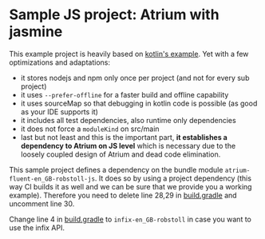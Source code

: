 # Sample JS project: Atrium with jasmine

This example project is heavily based on [kotlin's example](https://github.com/JetBrains/kotlin-examples/blob/master/gradle/js-tests/mocha).
Yet with a few optimizations and adaptations:
- it stores nodejs and npm only once per project (and not for every sub project)
- it uses `--prefer-offline` for a faster build and offline capability
- it uses sourceMap so that debugging in kotlin code is possible (as good as your IDE supports it)
- it includes all test dependencies, also runtime only dependencies
- it does not force a `moduleKind` on src/main
- last but not least and this is the important part, **it establishes a dependency to Atrium on JS level** 
  which is necessary due to the loosely coupled design of Atrium and dead code elimination.


 
This sample project defines a dependency on the bundle module `atrium-fluent-en_GB-robstoll-js`.
It does so by using a project dependency (this way CI builds it as well and we can be sure that we provide you a working example).
Therefore you need to delete line 28,29 in [build.gradle](https://github.com/robstoll/atrium/tree/master/misc/examples/js/mocha/build.gradle#L28)
and uncomment line 30.

Change line 4 in [build.gradle](https://github.com/robstoll/atrium/tree/master/misc/examples/js/mocha/build.gradle#L4)
to `infix-en_GB-robstoll` in case you want to use the infix API.   
